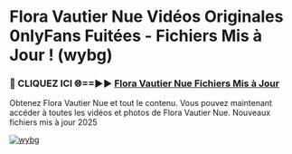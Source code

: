 # Flora Vautier Nue Vidéos Originales 0nlyFans Fuitées - Fichiers Mis à Jour ! (wybg)

<h3>🔴 CLIQUEZ ICI 🌐==►► <a href="https://tinyurl.com/2pmr4ezf" rel="nofollow">Flora Vautier Nue Fichiers Mis à Jour</a></h3>

Obtenez Flora Vautier Nue et tout le contenu. Vous pouvez maintenant accéder à toutes les vidéos et photos de Flora Vautier Nue. Nouveaux fichiers mis à jour 2025

[![wybg](https://i.imgur.com/6SNvagu.gif)](https://tinyurl.com/2pmr4ezf)
